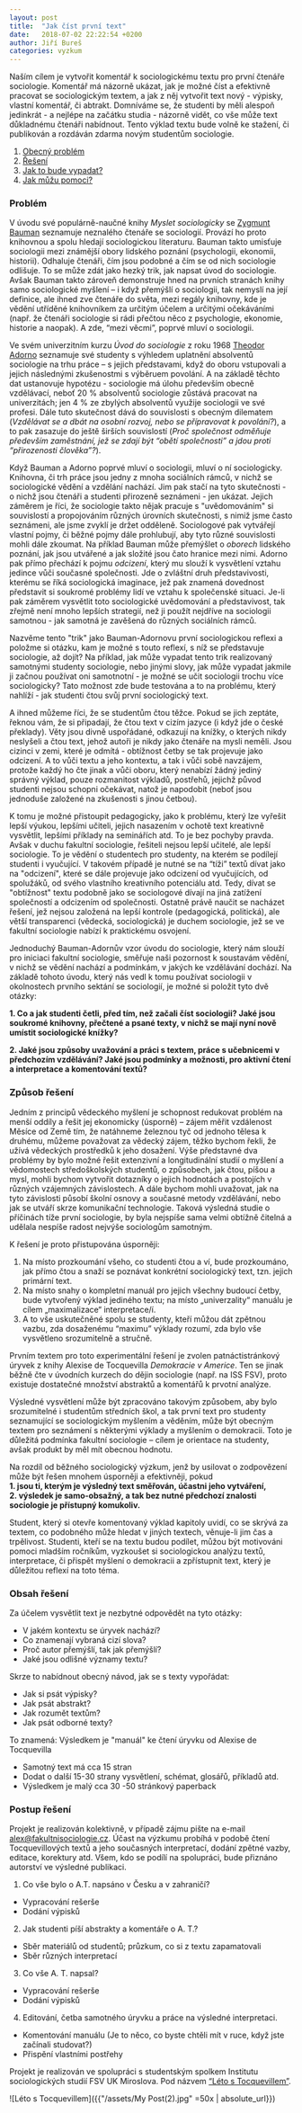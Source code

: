 ```yaml
---
layout: post
title:  "Jak číst první text"
date:   2018-07-02 22:22:54 +0200
author: Jiří Bureš
categories: vyzkum
---
```


Naším cílem je vytvořit komentář k sociologickému textu pro první čtenáře sociologie. Komentář má názorně ukázat, jak je možné číst a efektivně pracovat se sociologickým textem, a jak z něj vytvořit text nový - výpisky, vlastní komentář, či abtrakt. Domníváme se, že studenti by měli alespoň jedinkrát - a nejlépe na začátku studia - názorně vidět, co vše může text důkladnému čtenáři nabídnout. Tento výklad textu bude volně ke stažení, či publikován a rozdáván zdarma novým studentům sociologie.

1. [Obecný problém](#problém)
2. [Řešení](#způsob-řešení)
2. [Jak to bude vypadat?](#obsah-řešení)
2. [Jak můžu pomoci?](#postup-řešení)

### Problém
V úvodu své populárně-naučné knihy _Myslet sociologicky_ se [Zygmunt Bauman](https://cs.wikipedia.org/wiki/Zygmunt_Bauman) seznamuje neznalého čtenáře se sociologií. Provází ho proto knihovnou a spolu hledají sociologickou literaturu. Bauman takto umisťuje sociologii mezi známější obory lidského poznání (psychologii, ekonomii, historii). Odhaluje čtenáři, čím jsou podobné a čím se od nich sociologie odlišuje. To se může zdát jako hezký trik, jak napsat úvod do sociologie. Avšak Bauman takto zároveň demonstruje hned na prvních stranách knihy samo sociologické myšlení – i když přemýšlí o sociologii, tak nemyslí na její definice, ale ihned zve čtenáře do světa, mezi regály knihovny, kde je vědění utříděné knihovníkem za určitým účelem a určitými očekáváními (např. že čtenáři sociologie si rádi přečtou něco z psychologie, ekonomie, historie a naopak). A zde, “mezi věcmi”, poprvé mluví o sociologii. 

Ve svém univerzitním kurzu _Úvod do sociologie_ z roku 1968 [Theodor Adorno](https://www.youtube.com/watch?v=4YGnPgtWhsw) seznamuje své studenty s výhledem uplatnění absolventů sociologie na trhu práce – s jejich představami, když do oboru vstupovali a jejich následnými zkušenostmi s výběruem povolání. A na základě těchto dat ustanovuje hypotézu - sociologie má úlohu především obecně vzdělávací, neboť 20 % absolventů sociologie zůstává pracovat na univerzitách; jen 4 % ze zbylých absolventů využije sociologii ve své profesi. Dále tuto skutečnost dává do souvislosti s obecným dilematem (_Vzdělávat se a dbát na osobní rozvoj, nebo se přípravovat k povolání?_), a to pak zasazuje do ještě širších souvislostí (_Proč společnost odměňuje především zaměstnání, jež se zdají být “obětí společnosti” a jdou proti “přirozenosti člověka”?_). 

Když Bauman a Adorno poprvé mluví o sociologii, mluví o ní sociologicky. Knihovna, či trh práce jsou jedny z mnoha sociálních rámců, v nichž se sociologické vědění a vzdělání nachází. Jim pak stačí na tyto skutečnosti - o nichž jsou čtenáři a studenti přirozeně seznámeni - jen ukázat. Jejich záměrem je říci, že sociologie takto nějak pracuje s "uvědomováním" si souvislostí a propojováním různých úrovních skutečnosti, s nimiž jsme často seznámeni, ale jsme zvyklí je držet odděleně. Sociologové pak vytvářejí vlastní pojmy, či běžné pojmy dále prohlubují, aby tyto různé souvislosti mohli dále zkoumat. Na příklad Bauman může přemýšlet o _oborech_ lidského poznání, jak jsou utvářené a jak složité jsou čato hranice mezi nimi. Adorno pak přímo přechází k pojmu _odcizení_, který mu slouží k vysvětlení vztahu jedince vůči současné společnosti. Jde o zvláštní druh představivosti, kterému se říká sociologická imaginace, jež pak znamená dovednost představit si soukromé problémy lidí ve vztahu k společenské situaci. Je-li pak záměrem vysvětlit toto sociologické uvědomování a představivost, tak zřejmě není mnoho lepších strategií, než ji použít nejdříve na sociologii samotnou - jak samotná je zavěšená do různých sociálních rámců.

Nazvěme tento "trik" jako Bauman-Adornovu první sociologickou reflexi a položme si otázku, kam je možné s touto reflexí, s níž se představuje sociologie, až dojít? Na příklad, jak může vypadat tento trik realizovaný samotnými studenty sociologie, nebo jinými slovy, jak může vypadat jakmile ji začnou používat oni samotnotní - je možné se učit sociologii trochu více sociologicky? Tato možnost zde bude testována a to na problému, který nahlíží - jak studenti čtou svůj první sociologický text.

A ihned můžeme říci, že se studentům čtou těžce. Pokud se jich zeptáte, řeknou vám, že si připadají, že čtou text v cizím jazyce (i když jde o české překlady). Věty jsou divně uspořádané, odkazují na knížky, o kterých nikdy neslyšeli a čtou text, jehož autoři je nikdy jako čtenáře na mysli neměli. Jsou cizinci v zemi, které je odmítá - obtížnost četby se tak projevuje jako odcizení. A to vůči textu a jeho kontextu, a tak i vůči sobě navzájem, protože každý ho čte jinak a vůči oboru, který nenabízí žádný jediný správný výklad, pouze rozmanitost výkladů, postřehů, jejichž původ studenti nejsou schopni očekávat, natož je napodobit (neboť jsou jednoduše založené na zkušenosti s jinou četbou). 

K tomu je možné přistoupit pedagogicky, jako k problému, který lze vyřešit lepší výukou, lepšími učiteli, jejich nasazením v ochotě text kreativně vysvětlit, lepšími příklady na seminářích atd. To je bez pochyby pravda. Avšak v duchu fakultní sociologie, řešiteli nejsou lepší učitelé, ale lepší sociologie. To je vědění o studentech pro studenty, na kterém se podílejí studenti i vyučující. V takovém případě je nutné se na “tíži” textů dívat jako na "odcizení", které se dále projevuje jako odcizení od vyučujících, od spolužáků, od svého vlastního kreativního potenciálu atd. Tedy, dívat se "obtížnost" textu podobně jako se sociologové dívají na jiná zatížení společností a odcizením od společnosti. Ostatně právě naučit se nacházet řešení, jež nejsou založená na lepší kontrole (pedagogická, politická), ale větší transparenci (vědecká, sociologická) je duchem sociologie, jež se ve fakultní sociologie nabízí k praktickému osvojení.  

Jednoduchý Bauman-Adornův vzor úvodu do sociologie, který nám slouží pro iniciaci fakultní sociologie, směřuje naši pozornost k soustavám vědění, v nichž se vědění nachází a podmínkám, v jakých ke vzdělávání dochází. Na základě tohoto úvodu, který nás vedl k tomu používat sociologii v okolnostech prvního sektání se sociologií, je možné si položit tyto dvě otázky:

   **1. Co a jak studenti četli, před tím, než začali číst sociologii? Jaké jsou soukromé knihovny, přečtené a psané texty, v nichž se mají nyní nově umístit sociologické knížky?**   
   
   **2. Jaké jsou způsoby uvažování a práci s textem, práce s učebnicemi v předchozím vzdělávání? Jaké jsou podmínky a možnosti, pro aktivní čtení a interpretace a komentování textů?**
  


### Způsob řešení

Jedním z principů vědeckého myšlení je schopnost redukovat problém na menší oddíly a řešit jej ekonomicky (úsporně) – zájem měřit vzdálenost Měsíce od Země tím, že natáhneme železnou tyč od jednoho tělesa k druhému, můžeme považovat za vědecký zájem, těžko bychom řekli, že užívá vědeckých prostředků k jeho dosažení. Výše představné dva problémy by bylo možné řešit extenzivní a longitudinální studií o myšlení a vědomostech středoškolských studentů, o způsobech, jak čtou, píšou a mysl, mohli bychom vytvořit dotazníky o jejich hodnotách a postojích v různých vzájemných závislostech. A dále bychom mohli uvažovat, jak na tyto závislosti působí školní osnovy a současné metody vzdělávání, nebo jak se utváří skrze komunikační technologie. Taková výsledná studie o příčinách tíže první sociologie, by byla nejspíše sama velmi obtížně čitelná a udělala nespíše radost nejvýše sociologům samotným.  

K řešení je proto přistupována úsporněji:

   1. Na místo prozkoumání všeho, co studenti čtou a ví, bude prozkoumáno, jak přímo čtou a snaží se poznávat konkrétní sociologický text, tzn. jejich primární text.
   2. Na místo snahy o kompletní manuál pro jejich všechny budoucí četby, bude vytvořený výklad jediného textu; na místo „univerzality“ manuálu je cílem „maximalizace“ interpretace/í.
   3. A to vše uskutečněné spolu se studenty, kteří můžou dát zpětnou vazbu, zda dosaženému “maximu” výklady rozumí, zda bylo vše vysvětleno srozumitelně a stručně.
    
Prvním textem pro toto experimentální řešení je zvolen patnáctistránkový úryvek z knihy Alexise de Tocquevilla _Demokracie v Americe_. Ten se jinak běžně čte v úvodních kurzech do dějin sociologie (např. na ISS FSV), proto existuje dostatečné množství abstraktů a komentářů k prvotní analýze.  

Výsledné vysvětlení může být zpracováno takovým způsobem, aby bylo srozumitelné i studentům středních škol, a tak první text pro studenty seznamující se sociologickým myšlením a věděním, může být obecným textem pro seznámení s některými výklady a myšlením o demokracii. Toto je důležitá podmínka fakultní sociologie – cílem je orientace na studenty, avšak produkt by měl mít obecnou hodnotu. 

Na rozdíl od běžného sociologický výzkum, jenž by usilovat o zodpovězení může být řešen mnohem úsporněji a efektivněji, pokud   
**1. jsou ti, kterým je výsledný text směřován, účastni jeho vytváření,**      
**2. výsledek je samo-obsažný, a tak bez nutné předchozí znalosti sociologie je přístupný komukoliv.**   
    
Student, který si otevře komentovaný výklad kapitoly uvidí, co se skrývá za textem, co podobného může hledat v jiných textech, věnuje-li jim čas a trpělivost. Studenti, kteří se na textu budou podílet, můžou být motivováni pomoci mladším ročníkům, vyzkoušet si sociologickou analýzu textů, interpretace, či přispět myšlení o demokracii a zpřístupnit text, který je důležitou reflexí na toto téma. 



### Obsah řešení 

Za účelem vysvětlit text je nezbytné odpovědět na tyto otázky:
* V jakém kontextu se úryvek nachází?
* Co znamenají vybraná cizí slova? 
* Proč autor přemýšlí, tak jak přemýšlí? 
* Jaké jsou odlišné významy textu?

Skrze to nabídnout obecný návod, jak se s texty vypořádat: 
* Jak si psát výpisky?
* Jak psát abstrakt? 
* Jak rozumět textům?
* Jak psát odborné texty? 

To znamená: Výsledkem je "manuál" ke čtení úryvku od Alexise de Tocquevilla 
* Samotný text má cca 15 stran 
* Dodat o další 15-30 strany vysvětlení, schémat, glosářů, příkladů atd. 
* Výsledkem je malý cca 30 -50 stránkový paperback

### Postup řešení

Projekt je realizován kolektivně, v případě zájmu pište na e-mail alex@fakultnisociologie.cz. Účast na výzkumu probíhá v podobě čtení Tocquevillových textů a jeho současných interpretací, dodání zpětné vazby, editace, korektury atd. Všem, kdo se podílí na spolupráci, bude přiznáno autorství ve výsledné publikaci. 

1.	Co vše bylo o A.T. napsáno v Česku a v zahraničí? 
* Vypracování rešerše
* Dodání výpisků

2.	Jak studenti píší abstrakty a komentáře o A. T.?
*	Sběr materiálů od studentů; průzkum, co si z textu zapamatovali 
*	Sběr různých interpretací

3.	Co vše A. T. napsal?
* Vypracování rešerše
* Dodání výpisků

4.	Editování, četba samotného úryvku a práce na výsledné interpretaci.
*	Komentování manuálu (Je to něco, co byste chtěli mít v ruce, když jste začínali studovat?)
*	Přispění vlastními postřehy

Projekt je realizován ve spolupráci s studentským spolkem Institutu sociologických studií FSV UK Miroslova. Pod názvem [“Léto s Tocquevillem”](https://www.facebook.com/groups/2164261170517677/).

![Léto s Tocquevillem]({{"/assets/My Post(2).jpg" =50x | absolute_url}}) 

